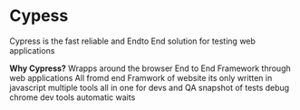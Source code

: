 # Cypess 
Cypress is the fast reliable and Endto End solution for testing web applications

**Why Cypress?**
Wrapps around the browser
End to End Framework through web applications
All fromd end Framwork of website
its only written in javascript
multiple tools all in one
for devs and QA
snapshot of tests
debug chrome dev tools
automatic waits
